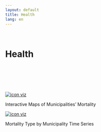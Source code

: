 ```yaml
---
layout: default
title: Health
lang: en
---
```


<link rel="stylesheet" href="style.css">

<br>

<h1 class="title-about">Health</h1>

<br>
<br>
<br>
<br>
<br>

<div class="imagens-container">
   <div class="icone-bloco">
    <a href="{{ site.baseurl }}/en/viz/mapa-de-mortalidade-dos-municipios" target="_blank" rel="noopener noreferrer">
      <img src="{{ site.baseurl }}/assets/img/icons_viz/icon_mapa_mort.jpg" alt="icon viz">
    </a><br>
    <p>Interactive Maps of Municipalities’ Mortality</p>
   </div>
   
   <div class="icone-bloco">
    <a href="{{ site.baseurl }}/en/viz/series-temporais-do-tipo-de-mortalidade-por-municipio" target="_blank" rel="noopener noreferrer">
      <img src="{{ site.baseurl }}/assets/img/icons_viz/icon_ts_tipo_mort.png" alt="icon viz">
    </a><br>
    <p>Mortality Type by Municipality Time Series</p>
   </div>
      
</div>

<br>
<br>
<br>
<br>
